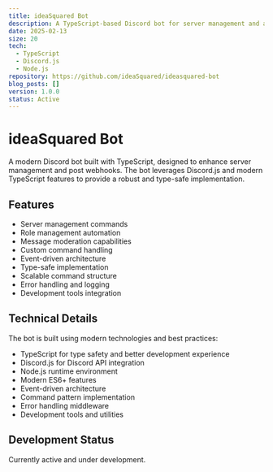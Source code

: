 ```yaml
---
title: ideaSquared Bot
description: A TypeScript-based Discord bot for server management and automation
date: 2025-02-13
size: 20
tech:
  - TypeScript
  - Discord.js
  - Node.js
repository: https://github.com/ideaSquared/ideasquared-bot
blog_posts: []
version: 1.0.0
status: Active
---
```


# ideaSquared Bot

A modern Discord bot built with TypeScript, designed to enhance server management and post webhooks. The bot leverages Discord.js and modern TypeScript features to provide a robust and type-safe implementation.

## Features

- Server management commands
- Role management automation
- Message moderation capabilities
- Custom command handling
- Event-driven architecture
- Type-safe implementation
- Scalable command structure
- Error handling and logging
- Development tools integration

## Technical Details

The bot is built using modern technologies and best practices:

- TypeScript for type safety and better development experience
- Discord.js for Discord API integration
- Node.js runtime environment
- Modern ES6+ features
- Event-driven architecture
- Command pattern implementation
- Error handling middleware
- Development tools and utilities

## Development Status

Currently active and under development.
